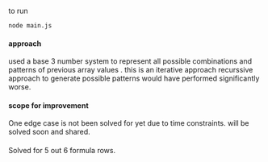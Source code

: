to run 
```
node main.js
```
#### approach
used a base 3 number system to represent all possible combinations and patterns of previous array values . 
this is an iterative approach 
recurssive approach to generate possible patterns would have performed significantly worse.

#### scope for improvement
One edge case is not been solved for yet due to time constraints. will be solved soon and shared.

####
Solved for 5 out 6 formula rows.
